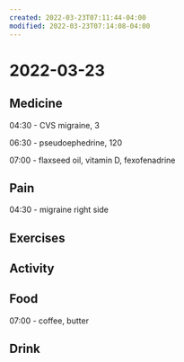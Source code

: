 ```yaml
---
created: 2022-03-23T07:11:44-04:00
modified: 2022-03-23T07:14:08-04:00
---
```


# 2022-03-23

## Medicine

04:30 - CVS migraine, 3

06:30 - pseudoephedrine, 120

07:00 - flaxseed oil, vitamin D, fexofenadrine


## Pain

04:30 - migraine right side


## Exercises


## Activity


## Food

07:00 - coffee, butter


## Drink
